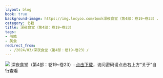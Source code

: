 ```yaml
---
layout: blog
book: true
background-image: https://img.locyoo.com/book深夜食堂（第4部：卷19~卷23）.jpg
category: 书籍
title: 深夜食堂（第4部：卷19~卷23）
tags:
- 书籍
- 美食
redirect_from:
  - /2024/03/深夜食堂（第4部：卷19~卷23）/
---
```

![](https://img.locyoo.com/book深夜食堂（第4部：卷19~卷23）.jpg)
深夜食堂（第4部：卷19~卷23）: <a name = "ref1" href="https://url18.ctfile.com/f/50983618-1269964586-e9f787?p=3619">点击下载</a>，访问密码请点击右上方“关于”自行查看